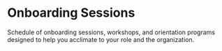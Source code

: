 # Onboarding Sessions

Schedule of onboarding sessions, workshops, and orientation programs designed to help you acclimate to your role and the organization.
